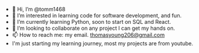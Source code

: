 - 👋 Hi, I’m @tomm1468
- 👀 I’m interested in learning code for software development, and fun.
- 🌱 I’m currently learning Python, soon to start on SQL and React. 
- 💞️ I’m looking to collaborate on any project I can get my hands on. 
- 📫 How to reach me: my email. thomasyoung206@gmail.com
- I'm just starting my learning journey, most my projects are from youtube. 
<!---
tomm1468/tomm1468 is a ✨ special ✨ repository because its `README.md` (this file) appears on your GitHub profile.
You can click the Preview link to take a look at your changes.
--->
